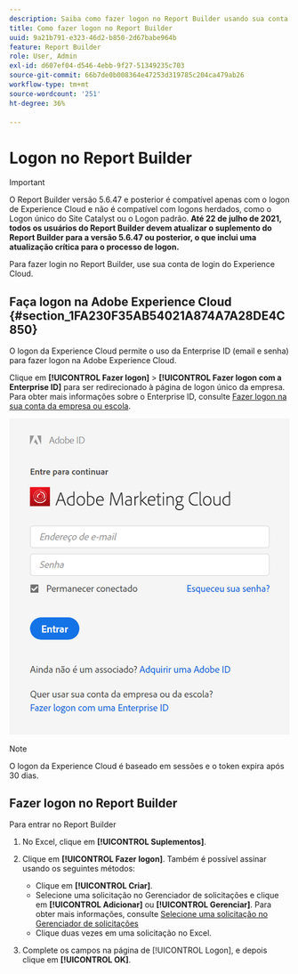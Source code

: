 ```yaml
---
description: Saiba como fazer logon no Report Builder usando sua conta de logon do Experience Cloud.
title: Como fazer logon no Report Builder
uuid: 9a21b791-e323-46d2-b850-2d67babe964b
feature: Report Builder
role: User, Admin
exl-id: d607ef04-d546-4ebb-9f27-51349235c703
source-git-commit: 66b7de0b008364e47253d319785c204ca479ab26
workflow-type: tm+mt
source-wordcount: '251'
ht-degree: 36%

---
```


# Logon no Report Builder

>[!IMPORTANT]
>
>O Report Builder versão 5.6.47 e posterior é compatível apenas com o logon de Experience Cloud e não é compatível com logons herdados, como o Logon único do Site Catalyst ou o Logon padrão. **Até 22 de julho de 2021, todos os usuários do Report Builder devem atualizar o suplemento do Report Builder para a versão 5.6.47 ou posterior, o que inclui uma atualização crítica para o processo de logon.**

Para fazer login no Report Builder, use sua conta de login do Experience Cloud.

## Faça logon na Adobe Experience Cloud {#section_1FA230F35AB54021A874A7A28DE4C850}

O logon da Experience Cloud permite o uso da Enterprise ID (email e senha) para fazer logon na Adobe Experience Cloud.

Clique em **[!UICONTROL Fazer logon]** > **[!UICONTROL Fazer logon com a Enterprise ID]** para ser redirecionado à página de logon único da empresa. Para obter mais informações sobre o Enterprise ID, consulte [Fazer logon na sua conta da empresa ou escola](https://helpx.adobe.com/br/enterprise/kb/enterprise-id-faq.html#whatis).

![Captura de tela mostrando a janela de logon do Adobe Experience Cloud mostrando opções para entrar com ou sem seu Adobe ID](assets/adobe_id_login.png)

>[!NOTE]
>
>O logon da Experience Cloud é baseado em sessões e o token expira após 30 dias.

## Fazer logon no Report Builder

Para entrar no Report Builder

1. No Excel, clique em **[!UICONTROL Suplementos]**.
1. Clique em **[!UICONTROL Fazer logon]**. Também é possível assinar usando os seguintes métodos:

   * Clique em **[!UICONTROL Criar]**.
   * Selecione uma solicitação no Gerenciador de solicitações e clique em **[!UICONTROL Adicionar]** ou **[!UICONTROL Gerenciar]**. Para obter mais informações, consulte [Selecione uma solicitação no Gerenciador de solicitações](/help/analyze/report-builder/manage-requests/r-arb-manage-requests.md)
   * Clique duas vezes em uma solicitação no Excel.

1. Complete os campos na página de [!UICONTROL Logon], e depois clique em **[!UICONTROL OK]**.

